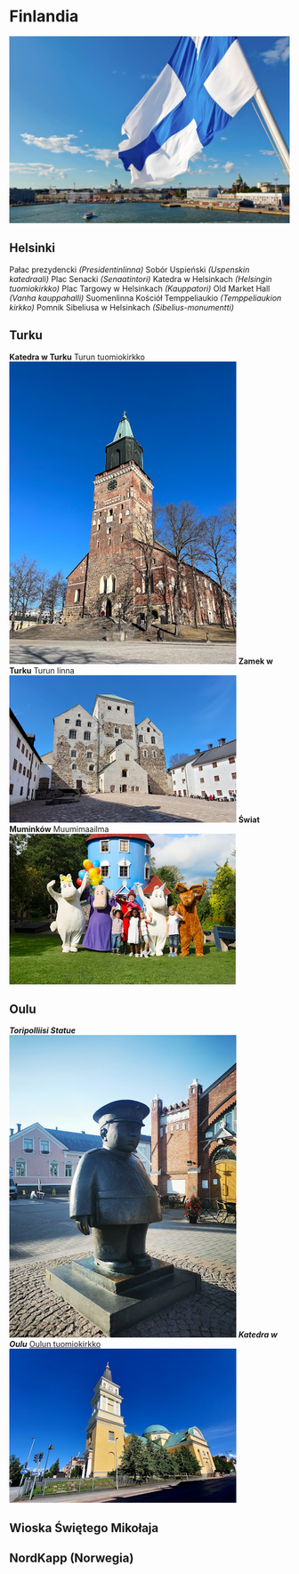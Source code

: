 # Finlandia

 ![Flaga na tle Helsinek](flaga.jpg)

## Helsinki

Pałac prezydencki *(Presidentinlinna)*
Sobór Uspieński *(Uspenskin katedraali)*
Plac Senacki *(Senaatintori)*
Katedra w Helsinkach *(Helsingin tuomiokirkko)*
Plac Targowy w Helsinkach *(Kauppatori)*
Old Market Hall *(Vanha kauppahalli)*
Suomenlinna
Kościół Temppeliaukio *(Temppeliaukion kirkko)*
Pomnik Sibeliusa w Helsinkach *(Sibelius-monumentti)*

## Turku

**Katedra w Turku** Turun tuomiokirkko 
 ![Katedra w Turku](turku.jpg)
**Zamek w Turku** Turun linna
![Zamek w Turku](turku_zamek.jpg)
**Świat Muminków** Muumimaailma
![Świat Muminków](swiat_muminkow.jpg)

## Oulu

***Toripolliisi Statue***
![Pomnik rosyjskiego żandarma](Toripolliisi.jpg)
***Katedra w Oulu*** [Oulun tuomiokirkko](https://www.oulunseurakunnat.fi/) 
![Katedra w Oulu](katedra_oulu.jpg)

## Wioska Świętego Mikołaja

## NordKapp (Norwegia)